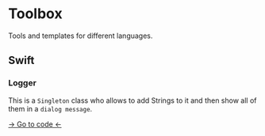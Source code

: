 # Toolbox
Tools and templates for different languages.

## Swift
### Logger
This is a `Singleton` class who allows to add Strings to it and then show all of them in a `dialog message`.

[-> Go to code <-](/Swift/Logger/)